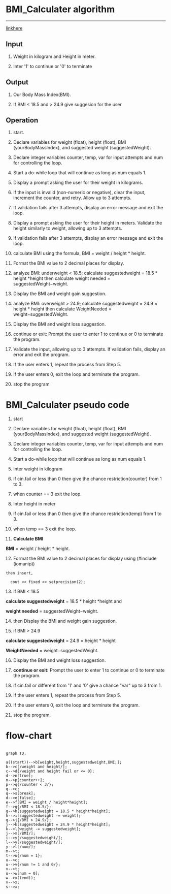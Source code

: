 # BMI_Calculater algorithm
---
[linkhere](https://github.com/SWEG-2016EC-Batch/Quantum-leap/tree/main/ETS%201429_Yeabsira_Belete)
 
 ## Input 

1. Weight in kilogram and Height in meter.

2. Inter '1' to continue or '0' to terminate

 ## Output

 1. Our Body Mass Index(BMI).

 2. If BMI < 18.5 and > 24.9 give suggesion for the user

 ## Operation

 1. start.

 2. Declare variables for weight (float), height (float), BMI (yourBodyMassIndex), and suggested weight (suggestedWeight).

 3. Declare integer variables counter, temp, var for input attempts and num for controlling the loop.

 4. Start a do-while loop that will continue as long as num equals 1.

 5. Display a prompt asking the user for their weight in kilograms.

 6. If the input is invalid (non-numeric or negative), clear the input, increment the counter, and retry. Allow up to 3 attempts.

 7. If validation fails after 3 attempts, display an error message and exit the loop.

8. Display a prompt asking the user for their height in meters.
Validate the height similarly to weight, allowing up to 3 attempts.

 9. If validation fails after 3 attempts, display an error message and exit the loop.

 10. calculate BMI using the formula, BMI = weight / height * height.
 
 11. Format the BMI value to 2 decimal places for display.

 12. analyze BMI: underweight < 18.5; calculate suggestedweight = 18.5 * height *height then calculate weight needed = suggestedWeight−weight. 

 13. Display the BMI and weight gain suggestion.

 14. analyze BMI: overweight > 24.9; calculate suggestedweight = 24.9 × height * height then calculate WeightNeeded = weight−suggestedWeight.

 15. Display the BMI and weight loss suggestion.

 16. continue or exit: Prompt the user to enter 1 to continue or 0 to terminate the program.

 17. Validate the input, allowing up to 3 attempts. If validation fails, display an error and exit the program.

 18. If the user enters 1, repeat the process from Step 5.
 
 19. If the user enters 0, exit the loop and terminate the program.
 
 20. stop the program
  

# BMI_Calculater pseudo code

 1. start

 2. Declare variables for weight (float), height (float), BMI (yourBodyMassIndex), and suggested weight (suggestedWeight).

 3. Declare integer variables counter, temp, var for input attempts and num for controlling the loop.

 4. Start a do-while loop that will continue as long as num equals 1.

 5. Inter weight in kilogram 
  
 6. if cin.fail or less than 0 then give the chance restriction(counter) from 1 to 3. 
   
 7. when counter == 3 exit the loop.

 8.  Inter height in meter 
  
 9. if cin.fail or less than 0 then give the chance restriction(temp) from 1 to 3.
    
 10. when temp == 3 exit the loop.

 11. **Calculate BMI**

**BMI** =  weight / height * height.

 12. Format the BMI value to 2 decimal places for display using (#include (iomanip))
   
    then insert, 
    
      cout << fixed << setprecision(2);

 13. if BMI < 18.5
   
**calculate suggestedweight** = 18.5 * height *height and
   
**weight needed** = suggestedWeight−weight.

 14. then Display the BMI and weight gain suggestion.
   
 15. if BMI > 24.9
   
**calculate suggestedweight** = 24.9 × height * height

**WeightNeeded** = weight−suggestedWeight.

 16. Display the BMI and weight loss suggestion.
   
 17. **continue or exit:** Prompt the user to enter 1 to continue or 0 to terminate the program.
   
 18. if cin.fail or different from '1' and '0' give a chance "var" up to 3 from 1.

 19. If the user enters 1, repeat the process from Step 5.

 20. If the user enters 0, exit the loop and terminate the program.

21. stop the program.
 # flow-chart

```mermaid

graph TD;

a((start))-->b[weight,height,suggestedweight,BMI;];
b-->c[/weight and height/];
c-->d{/weight and height fail or <= 0};
d-->n[true];
n-->p[counter++];
p-->q{/counter < 3/};
q-->c;
q-->s[break];
d-->e[false];
e-->f[BMI = weight / height*height];
f-->g{/BMI < 18.5/};
g-->h[suggestedweight = 18.5 * height*height];
h-->i[suggestedweight -= weight];
g-->j{/BMI > 24.9/};
j-->k[suggestedweight = 24.9 * height*height];
k-->l[weight -= suggestedweight];
j-->m[/BMI/];
i-->y[/suggestedweight/];
l-->y[/suggestedweight/];
y-->t[/num/];
m-->t;
t-->u{/num = 1};
u-->c;
u-->v{/num != 1 and 0/};
v-->t;
u-->w[num = 0];
w-->x((end));
v-->x;
s-->x;

```
